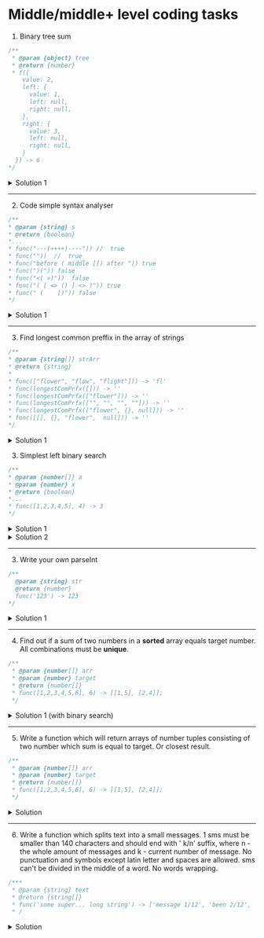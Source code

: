 # Middle/middle+ level coding tasks

1. Binary tree sum

```javascript
/**
 * @param {object} tree
 * @return {number}
 * f({
    value: 2,
    left: {
      value: 1,
      left: null,
      right: null,
    },
    right: {
      value: 3,
      left: null,
      right: null,
    }
  }) -> 6
*/
```

<details>
<summary>Solution 1</summary>
<pre>
<script>
  const btree = {
    value: 2,
    left: {
      value: 1,
      left: null,
      right: null,
    },
    right: {
      value: 3,
      left: null,
      right: null,
    }
  };
  function findTreeSum(tree) {
    let result = tree.value;
    if (tree.left) result += findTreeSum(tree.left);
    if (tree.right) result += findTreeSum(tree.right);
    return result;
  };
  console.log(findTreeSum(btree));
</script>
<div>Complexity:</div>
<p><strong>??</strong></p>
</pre>
</details>

---

2. Code simple syntax analyser

```javascript
/**
* @param {string} s
* @return {boolean}
*...
* func("---(++++)----")) //  true
* func(""))  //  true
* func("before ( middle []) after ")) true
* func(")(")) false
* func("<( >)"))  false
* func("( [ <> () ] <> )")) true
* func(" (    [)")) false
*/
```
<details>
<summary>Solution 1</summary>
<pre>
<script>
function verify(s) {
  if (typeof s !== 'string') return false;
  const arr = [];
  const pairs = {
    open: ['(', '[', '{', '<',],
    close: [')', ']', '}', '>',]
  };
  for (let i = 0; i < s.length; i++) {
    const elem = s[i];
    if (pairs.open.includes(elem)) {
      arr.push(elem);
    } else if (pairs.close.includes(elem)) {
      //  key part of algorithm
      const firstPart = pairs.open[pairs.close.indexOf(elem)];
      if (arr[arr.length - 1] === firstPart) {
        arr.splice(-1, 1);
      //
      } else {
        arr.push(elem);
      }
    }
  }
  return arr.length === 0 ? true : false;
}
</script>
<div>Complexity:</div>
<p><strong></strong></p>
</pre>
</details>

---

3. Find longest common preffix in the array of strings

```javascript
/**
* @param {string[]} strArr
* @return {string}
*
* func(["flower", "flow", "flight"])) -> 'fl'
* func(longestComPrfx([])) -> ''
* func(longestComPrfx(["flower"])) -> ''
* func(longestComPrfx(["", "", "", ""])) -> ''
* func(longestComPrfx(["flower", {}, null])) -> ''
* func([[], {}, "flower",  null])) -> ''
*/
```
<details>
<summary>Solution 1</summary>
<pre>
<script>
function longestComPrfx(strArr) {
  if (strArr.length < 2) return '';
  let commonPrefix = '';
  let candidateChar = '';
  let firstWord;
  //
  for (const word of strArr) {
    if (word && typeof word === 'string') {
      firstWord = word.toLowerCase();
      break;
    }
  }
  if (!firstWord) return '';
  //
  for (let i = 0; i < firstWord.length; i++) {
    candidateChar = firstWord[i] || '';  
    for (const word of strArr) {
      if (!word || typeof word !== 'string') continue;
      else {
        const loweredWord = word.toLowerCase();
        if (candidateChar !== loweredWord[i]) {
          return commonPrefix;
        }
      }
    }
    commonPrefix += candidateChar;
  }
  //
  if  (commonPrefix === firstWord) commonPrefix = '';
  return commonPrefix;
}
console.log(longestComPrfx(["flower", "flow", "flight"]));
console.log(longestComPrfx([]));
console.log(longestComPrfx(["flower"]));
console.log(longestComPrfx(["", "", "", ""]));
console.log(longestComPrfx(["flower", {}, null]));
console.log(longestComPrfx([[], {}, "flower",  null]));
</script>
<div>Complexity:</div>
<p><strong></strong></p>
</pre>
</details>

3. Simplest left binary search

```javascript
/**
* @param {number[]} a
* @param {number} x
* @return {boolean}
*...
* func([1,2,3,4,5], 4) -> 3
*/
```

<details>
<summary>Solution 1</summary>
<pre>
<script>
const arr = [1,2,3,4,5];
function lbSearch(a, x) {
  const N = a.length;
  let l = 0;
  let r = N - 1;
  while (l < r) {
    let m = Math.floor((l + r) / 2);
    if (a[m] < x) l = m + 1;
    else r = m;
  }
  return l;
}
console.log(lbSearch(arr, 4));
</script>
<div>Complexity:</div>
<p><strong>log(N)</strong></p>
</pre>
</details>

<details>
<summary>Solution 2</summary>
<pre>
<script>
function lbSearch(a, x) {
  const N = a.length;
  let l = 0;
  let r = N - 1;
  if (a[l] > x || a[r] < x) return - 1;
  while(true) {
    if (a[l] === x) return l;
    if (a[r] === x) return r;
    if (r - l <= 1) return -1;
    const m = Math.floor((l + r) / 2);
    if (a[m] < x) l = m + 1;
    else if (a[m] > x) r = m - 1
    else return m;
  }
}
console.log(lbSearch([1,2,3,4,5,6,7,8,9], 4)); //  3
</script>
<div>Complexity:</div>
<p><strong>log(N)</strong></p>
</pre>
</details>

---

3. Write your own parseInt

```javascript
/**
  @param {string} str
  @return {number}
  func('123') -> 123
*/
```

<details>
<summary>Solution 1</summary>
<pre>
<script>
function myParseInt(str) {
  let int = 0;
  for (let i = 0; i < str.length; i++) {
    const asciiCode = str[i].charCodeAt();
    const digit = String.fromCharCode(asciiCode);
    int += digit;
  }
  return int * 10 / 10;
}
console.log(myParseInt('123')); //  123
console.log(myParseInt('20458')); //  20458
</script>
<div>Complexity:</div>
<p><strong>log(N)</strong></p>
</pre>
</details>

---

4. Find out if a sum of two numbers in a **sorted** array equals target number. All combinations must be **unique**.

```javascript
/**
 * @param {number[]} arr
 * @param {number} target
 * @return {number[]} 
 * func([1,2,3,4,5,6], 6) -> [[1,5], [2,4]];
 */
```

<details>
<summary>Solution 1 (with binary search)</summary>
<pre>
<script>
  function findSum(arr, target) {
    const result = [];
    for (let i = 0; i < arr.length; i++) {
      const secondNum = target - arr[i];
      let l = i + 1;
      let r = arr.length - 1;
      while (l <= r) {
        let m = Math.ceil(l + (r - l) / 2);
        if (arr[m] === secondNum) {
          const pair = [arr[i], arr[m]];
          result.push(pair);
        }
        if (secondNum < arr[m]) {
          r = m - 1;
        } else {
          l = m + 1;
        }
      }
    }
    return result;
  }
</script>
<div>Complexity:</div>
<p><strong>log(N)</strong></p>
</pre>
</details>

---

5. Write a function which will return arrays of number tuples consisting of two number which sum is equal to target. Or closest result.

```javascript
/**
 * @param {number[]} arr
 * @param {number} target
 * @return {number[]} 
 * func([1,2,3,4,5,6], 6) -> [[1,5], [2,4]];
 */
```

<details>
<summary>Solution</summary>
<pre>
<script>
  function findSum(arr, target) {
    const result = [];
    for (let i = 0; i < arr.length; i++) {
      let l = 0;
      let r = arr.length - 1;
      let pair = [arr[l], arr[r]];
      while (l < r) {
        const sum = arr[l] + arr[r];
        if (sum === target) {
          pair = [arr[l], arr[r]];
          return pair;
        }
        if (sum < target) {
          l++;  
        } else {
          r--;
        }
      }
    }
    return result;
  }
</script>
<div>Complexity:</div>
<p><strong>log(N)</strong></p>
</pre>
</details>

---

6. Write a function which splits text into a small messages. 1 sms must be smaller than 140 characters and should end with ' k/n' suffix, where n - the whole amount of messages and k - current number of message. No punctuation and symbols except latin letter and spaces are allowed. sms can't be divided in the middle of a word. No words wrapping.

```javascript
/***
 * @param {string} text
 * @return {string[]}
 * func('some super... long string') -> ['message 1/12', 'been 2/12', 'sent 2/12', ..., 'end 12/12']
 * /
```

<details>
<summary>Solution</summary>
<pre>
<script>
  const longText = `
  Lorem ipsum dolor sit amet, consectetur adipiscing elit. Praesent pretium, augue in iaculis semper, magna sem gravida odio, ut rhoncus lacus nulla a justo. Fusce mi elit, laoreet pulvinar est eu, pellentesque posuere orci. Mauris vehicula feugiat tellus, eget bibendum nibh iaculis non. Mauris condimentum vulputate felis non dictum. Morbi quis eros nec lacus sollicitudin pharetra ac ac turpis. Ut scelerisque leo augue, a ullamcorper velit porttitor ut. Phasellus hendrerit dui ipsum, non rhoncus arcu lobortis ut. Aliquam fringilla et diam sed finibus. Interdum et malesuada fames ac ante ipsum primis in faucibus. Nulla facilisi. Pellentesque feugiat ornare ligula, et bibendum tellus. In hac habitasse platea dictumst. Fusce a urna suscipit neque luctus faucibus sed a velit. Interdum et malesuada fames ac ante ipsum primis in faucibus. Nullam ex ipsum, luctus non nunc vel, porta tincidunt quam. Proin eu ullamcorper eros. Morbi laoreet tellus in posuere iaculis. Nam molestie et purus eget efficitur. Duis aliquam purus in eros volutpat lacinia. Mauris vulputate quis sem at elementum. Fusce dictum lectus id lectus iaculis, eu commodo sem tristique. Aenean consectetur auctor sem vitae iaculis. Cras mollis libero sit amet congue vulputate. Ut tempor tellus sed arcu vehicula, non interdum massa condimentum. Donec ultricies, libero hendrerit sollicitudin gravida, tortor nunc vehicula est, eu placerat ex nisl ultrices neque. Morbi in auctor nunc, pharetra posuere ante. Curabitur ac gravida urna. Curabitur aliquam pellentesque iaculis. Etiam molestie, quam id pretium iaculis, elit nisi tempor dui, eu efficitur lacus lacus at lacus. 
  `;
  const test = longText.replace(/[.,\/#!$%\^&\*;:{}=\-_`~()]/g, '');
  function splitText(text) {
    let str = text;
    const CHUNK_SIZE = 136;
    const CHUNKS_LENGTH = Math.ceil(str.length / CHUNK_SIZE);
    const result = [];
    let counter = 0;
    //  Go through a loop, until 'str' in not totally empty.
    while (str !== '') {
      let lastSpace = 0;
      // not sure what 'i < str.length' means here
      for (let i = 0; i < CHUNK_SIZE; i++) {
        //  Check every space in the 136 string and assign the last one to the lastSpace
        if (str[i] === ' ') {
          lastSpace = i;
        }
      }
      //  Increment global chunks counter
      counter++;
      /*
        Insert into the final array slice of the 'str' of the range of 136,
        but only if the word is full (border of slicing is always a space ('lastSpace'))
      */
      result.push(str.slice(0,lastSpace) + ` ${counter}/${CHUNKS_LENGTH}`);
      //  Update the global text copy by removing used slice
      str = str.slice(lastSpace);
    }
    //  test messages symbols length
    result.map((sms, i) => {
      console.log(`chunk_${i} = ${sms.length}`)
    });
    return result;
  };

</script>
<div>Complexity:</div>
<p><strong>log(N)</strong></p>
</pre>
</details>

